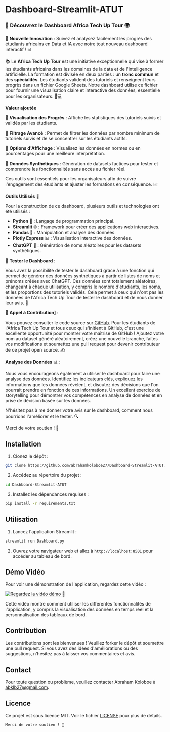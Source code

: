 # Dashboard-Streamlit-ATUT

### 🚀 Découvrez le Dashboard Africa Tech Up Tour 🌍


🎉 **Nouvelle Innovation** : Suivez et analysez facilement les progrès des étudiants africains en Data et IA avec notre tout nouveau dashboard interactif ! 📊


📚 Le **Africa Tech Up Tour** est une initiative exceptionnelle qui vise à former les étudiants africains dans les domaines de la data et de l'intelligence artificielle. La formation est divisée en deux parties : un **tronc commun** et des **spécialités**. Les étudiants valident des tutoriels et renseignent leurs progrès dans un fichier Google Sheets. Notre dashboard utilise ce fichier pour fournir une visualisation claire et interactive des données, essentielle pour les organisateurs. 🧠💻

**Valeur ajoutée**
        
🌟 **Visualisation des Progrès** : Affiche les statistiques des tutoriels suivis et validés par les étudiants.

🌟 **Filtrage Avancé** : Permet de filtrer les données par nombre minimum de tutoriels suivis et de se concentrer sur les étudiants actifs.

🌟 **Options d'Affichage** : Visualisez les données en normes ou en pourcentages pour une meilleure interprétation.

🌟 **Données Synthétiques** : Génération de datasets factices pour tester et comprendre les fonctionnalités sans accès au fichier réel.

Ces outils sont essentiels pour les organisateurs afin de suivre l'engagement des étudiants et ajuster les formations en conséquence. 📈

**Outils Utilisés** 🔧 

Pour la construction de ce dashboard, plusieurs outils et technologies ont été utilisés :
- **Python** 🐍 : Langage de programmation principal.
- **Streamlit** 🌐 : Framework pour créer des applications web interactives.
- **Pandas** 🐼 : Manipulation et analyse des données.
- **Plotly Express** 📊 : Visualisation interactive des données.
- **ChatGPT** 🤖 : Génération de noms aléatoires pour les datasets synthétiques.


📢 **Tester le Dashboard** : 
        
Vous avez la possibilité de tester le dashboard grâce à une fonction qui permet de générer des données synthétiques à partir de listes de noms et prénoms créées avec ChatGPT. Ces données sont totalement aléatoires, changeant à chaque utilisation, y compris le nombre d'étudiants, les noms, et les proportions des tutoriels validés. Cela permet à ceux qui n'ont pas les données de l'Africa Tech Up Tour de tester le dashboard et de nous donner leur avis. 🎲


📢 **Appel à Contribution]** : 

Vous pouvez consulter le code source sur [GitHub](https://github.com/abrahamkoloboe27/Dashboard-Streamlit-ATUT). Pour les étudiants de l'Africa Tech Up Tour et tous ceux qui s'initient à GitHub, c'est une excellente opportunité pour montrer votre maîtrise de GitHub ! Ajoutez votre nom au dataset généré aléatoirement, créez une nouvelle branche, faites vos modifications et soumettez une pull request pour devenir contributeur de ce projet open source. ✍️

**Analyse des Données** 📊 :

        
Nous vous encourageons également à utiliser le dashboard pour faire une analyse des données. Identifiez les indicateurs clés, expliquez les informations que les données révèlent, et discutez des décisions que l'on pourrait prendre en fonction de ces informations. Un excellent exercice de storytelling pour démontrer vos compétences en analyse de données et en prise de décision basée sur les données.

N'hésitez pas à me donner votre avis sur le dashboard, comment nous pourrions l'améliorer et le tester. 🔍



Merci de votre soutien ! 🙏

## Installation
1. Clonez le dépôt :
```bash
git clone https://github.com/abrahamkoloboe27/Dashboard-Streamlit-ATUT.git
```
2. Accédez au répertoire du projet :
```bash
cd Dashboard-Streamlit-ATUT
```
3. Installez les dépendances requises :
```bash
pip install -r requirements.txt
```

## Utilisation
1. Lancez l'application Streamlit :
```bash
streamlit run Dashboard.py
```
2. Ouvrez votre navigateur web et allez à `http://localhost:8501` pour accéder au tableau de bord.

## Démo Vidéo
Pour voir une démonstration de l'application, regardez cette vidéo :

[![Regardez la vidéo démo 🎥 ](https://img.youtube.com/vi/8l90vuGmUhY/0.jpg)](https://www.youtube.com/watch?v=8l90vuGmUhY&ab_channel=AbrahamKoloboe)


Cette vidéo montre comment utiliser les différentes fonctionnalités de l'application, y compris la visualisation des données en temps réel et la personnalisation des tableaux de bord.

## Contribution
Les contributions sont les bienvenues ! Veuillez forker le dépôt et soumettre une pull request. Si vous avez des idées d'améliorations ou des suggestions, n'hésitez pas à laisser vos commentaires et avis.

## Contact
Pour toute question ou problème, veuillez contacter Abraham Koloboe à [abklb27@gmail.com](abklb27@gmail.com).

## Licence
Ce projet est sous licence MIT. Voir le fichier [LICENSE](LICENSE) pour plus de détails.
```
Merci de votre soutien ! 🙏